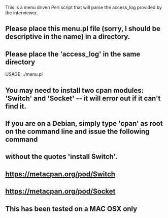 
This is a menu driven Perl script that will parse the access_log provided by the interviewer.

## Please place this menu.pl file (sorry, I should be descriptive in the name) in a directory.
## Please place the 'access_log' in the same directory

USAGE:
./menu.pl

## You may need to install two cpan modules: 'Switch' and 'Socket' -- it will error out if it can't find it.
## If you are on a Debian, simply type 'cpan' as root on the command line and issue the following command
## without the quotes 'install Switch'.

## https://metacpan.org/pod/Switch
## https://metacpan.org/pod/Socket

## This has been tested on a MAC OSX only




